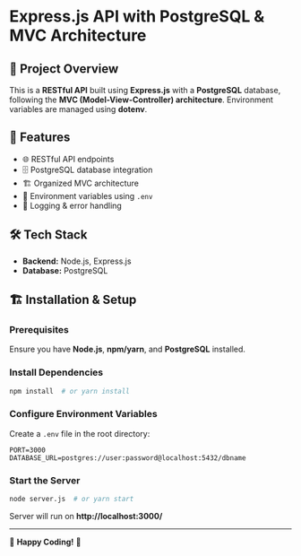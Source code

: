 # Express.js API with PostgreSQL & MVC Architecture

## 📌 Project Overview

This is a **RESTful API** built using **Express.js** with a **PostgreSQL** database, following the **MVC (Model-View-Controller) architecture**. Environment variables are managed using **dotenv**.

## 🚀 Features

- 🌐 RESTful API endpoints
- 🗄️ PostgreSQL database integration
- 🏗️ Organized MVC architecture
- 🔐 Environment variables using `.env`
- 📄 Logging & error handling

## 🛠️ Tech Stack

- **Backend:** Node.js, Express.js
- **Database:** PostgreSQL

## 🏗️ Installation & Setup

### Prerequisites

Ensure you have **Node.js**, **npm/yarn**, and **PostgreSQL** installed.

### Install Dependencies

```sh
npm install  # or yarn install
```

### Configure Environment Variables

Create a `.env` file in the root directory:

```
PORT=3000
DATABASE_URL=postgres://user:password@localhost:5432/dbname
```

### Start the Server

```sh
node server.js  # or yarn start
```

Server will run on **http://localhost:3000/**

---

🚀 **Happy Coding!** 🎯
